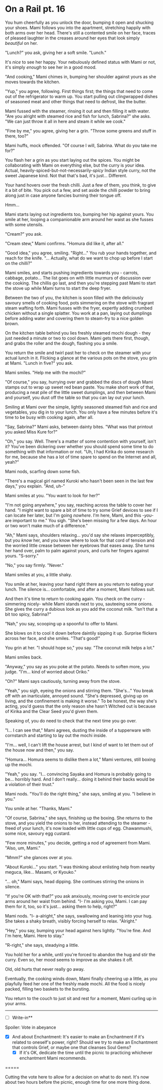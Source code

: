 # On a Rail pt. 16

You hum cheerfully as you unlock the door, bumping it open and shucking your shoes. Mami follows you into the apartment, stretching happily with both arms over her head. There's still a contented smile on her face, traces of pleased laughter in the creases around her eyes that look simply *beautiful* on her.

"Lunch?" you ask, giving her a soft smile. "Lunch."

It's *nice* to see her happy. Your nebulously defined status with Mami or not, it's simply *enough* to see her in a good mood.

"And cooking," Mami chimes in, bumping her shoulder against yours as she moves towards the kitchen.

"Yup," you agree, following. First things first; the things that need to come out of the refrigerator to warm up. You start pulling out clingwrapped dishes of seasoned meat and other things that need to defrost, like the butter.

Mami fussed with the steamer, rinsing it out and then filling it with water. "Are you alright with steamed rice and fish for lunch, Sabrina?" she asks. "We can just throw it all in here and steam it while we cook."

"Fine by me," you agree, giving her a grin. "Throw some greens and stuff in there, too?"

Mami huffs, mock offended. "Of course I will, Sabrina. What do you take me for?"

You flash her a grin as you start laying out the spices. You might be collaborating with Mami on everything else, but the curry is *your* idea. Actual, heavily-spiced-but-not-necessarily-*spicy* Indian style curry, not the sweet Japanese kind. Not that that's bad, it's just... Different.

Your hand hovers over the fresh chilli. Just a few of them, you think, to give it a bit of bite. You pick out a few, and set aside the chilli powder to bring along just in case anyone fancies burning their tongue off.

Hmm...

Mami starts laying out ingredients too, bumping her hip against yours. You smile at her, looping a companionable arm around her waist as she fusses with some utensils.

"Cream?" you ask.

"Cream stew," Mami confirms. "Homura did like it, after all."

"Good idea," you agree, smiling. "Right..." You rub your hands together, and reach for the knife. "... Actually, what do we want to chop up before I start on the chilli?"

Mami smiles, and starts pushing ingredients towards you - carrots, cabbage, potato... The list goes on with little murmurs of discussion over the cooking. The chillis go last, and then you're stepping past Mami to start the stove up while Mami turns to start the deep fryer.

Between the two of you, the kitchen is soon filled with the deliciously savoury smells of cooking food, pots simmering on the stove with fragrant steam wafting forth. Mami fusses with the fryer, expertly adding crumbed chicken without a single splatter. You work at a pan, laying out dumplings before adding water and covering them to steam-fry to a nice golden brown.

On the kitchen table behind you lies freshly steamed mochi dough - they just needed a minute or two to cool down. Mami gets there first, though, and grabs the roller and the dough, flashing you a smile.

You return the smile and twirl past her to check on the steamer with your actual lunch in it. Flicking a glance at the various pots on the stove, you grin at Mami. "Lunch in five?" you ask.

Mami smiles. "Help me with the mochi?"

"Of course," you say, hurrying over and grabbed the discs of dough Mami stamps out to wrap up sweet red bean paste. You make short work of that, producing a neat pile of the little sweet dumplings, and then between Mami and yourself, you dust off the table so that you can lay out your lunch.

Smiling at Mami over the simple, lightly seasoned steamed fish and rice and vegetables, you dig in to your lunch. You only have a few minutes before it's time to be busy with cooking again, after all.

"Say, Sabrina?" Mami asks, between dainty bites. "What was that printout you asked Miss Kure for?"

"Oh," you say. Well. There's a matter of some contention with yourself, isn't it? You've been dickering over whether you should spend some time to do something with that information or not. "Uh, I had Kirika do some research for me, because she has a lot of time spare to spend on the Internet and all, yeah?"

Mami nods, scarfing down some fish.

"There's a magical girl named Kuroki who hasn't been seen in the last few days," you explain. "And, uh-"

Mami smiles at you. "You want to look for her?"

"I'm not going anywhere," you say, reaching across the table to cover her hand. "I might want to spare a bit of time to try some Grief devices to see if I can locate her later, but I'm going *nowhere*. I'm here, Mami, and this -*you*- are important to me." You sigh. "She's been missing for a few days. An hour or two won't make much of a difference."

"Ah," Mami says, shoulders relaxing... you'd say she relaxes imperceptibly, but you *know* her, and you know where to look for that cord of tension and the worried little crease between her eyebrows that eases away. She turns her hand over, palm to palm against yours, and curls her fingers against yours. "S-sorry."

"No," you say firmly. "Never."

Mami smiles at you, a little shaky.

You smile at her, leaving your hand right there as you return to eating your lunch. The silence is... comfortable, and after a moment, Mami follows suit.

And then it's time to return to cooking again. You check on the curry -simmering nicely- while Mami stands next to you, sauteeing some onions. She gives the curry a dubious look as you add the coconut milk. "Isn't that a bit too spicy, Sabrina?"

"Nah," you say, scooping up a spoonful to offer to Mami.

She blows on it to cool it down before daintily sipping it up. Surprise flickers across her face, and she smiles. "That's good!"

You grin at her. "I should hope so," you say. "The coconut milk helps a lot."

Mami smiles back.

"Anyway," you say as you poke at the potato. Needs to soften more, you judge. "I'm... kind of worried about Oriko."

"Oh?" Mami says cautiously, turning away from the stove.

"Yeah," you sigh, eyeing the onions and stirring them. "She's..." You break off with an inarticulate, annoyed sound. "She's depressed, giving up on living, and the confinement is making it worse." To be honest, the way she's acting, you'd guess that the only reason she hasn't Witched out is because of Kirika and the Clear Seed you'd given them.

Speaking of, you do need to check that the next time you go over.

"I... I can see that," Mami agrees, dusting the inside of a tupperware with cornstarch and starting to lay out the mochi inside.

"I'm... well, I can't lift the house arrest, but I kind of want to let them out of the house now and then," you say.

"Homura... Homura seems to dislike them a lot," Mami ventures, still boxing up the mochi.

"Yeah," you say. "I... convincing Sayaka and Homura is probably going to be... horribly hard. And I don't really... doing it behind their backs would be a violation of their trust."

Mami nods. "You'll do the right thing," she says, smiling at you. "I believe in you."

You smile at her. "Thanks, Mami."

"Of course, Sabrina," she says, finishing up the boxing. She returns to the stove, and you yield the onions to her, instead attending to the steamer - freed of your lunch, it's now loaded with little cups of egg. Chawanmushi, some nice, savoury egg custard.

"Few more minutes," you decide, getting a nod of agreement from Mami. "Also, um, Mami."

"Mmm?" she glances over at you.

"About Kuroki..." you start. "I was thinking about enlisting help from nearby meguca, like... Masami, or Kyouko."

"... oh," Mami says, head dipping. She continues stirring the onions in silence.

"If you're OK with that?" you ask anxiously, moving over to encircle your arms around her waist from behind. "I- I'm asking you, Mami. I can pay them for it, too, so it's just... asking them to help, right?"

Mami nods. "I- a-alright," she says, swallowing and leaning into your hug. She takes a shaky breath, visibly forcing herself to relax. "Alright."

"Hey," you say, bumping your head against hers lightly. "You're fine. And I'm here, Mami. Here to stay."

"R-right," she says, steadying a little.

You hold her for a while, until you're forced to abandon the hug and stir the curry. Even so, her mood seems to improve as she shakes it off.

Old, old hurts that never really go away.

Eventually, the cooking winds down, Mami finally cheering up a little, as you playfully feed her one of the freshly made mochi. All the food is nicely packed, filling two baskets to the bursting.

You return to the couch to just sit and rest for a moment, Mami curling up in your arms.

---

- [ ] Write-in**

Spoiler: Vote in abeyance

  - [x] And about Enchantment: It's easier to make an Enchantment if it's related to oneself's power, right? Should we try to make an Enchantment that controls Grief, or maybe one that cleanses Soul Gems?
    - [x] If it's OK, dedicate the time until the picnic to practicing whichever enchantment Mami recommends.

\=====​

Cutting the vote here to allow for a decision on what to do next. It's now about two hours before the picnic, enough time for one more thing done.
